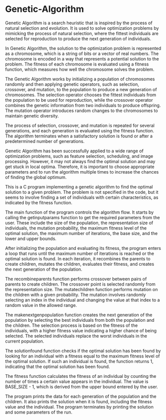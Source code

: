 # Genetic-Algorithm
Genetic Algorithm is a search heuristic that is inspired by the process of natural selection and evolution. It is used to solve optimization problems by mimicking the process of natural selection, where the fittest individuals are selected for reproduction to produce the next generation of individuals.

In Genetic Algorithm, the solution to the optimization problem is represented as a chromosome, which is a string of bits or a vector of real numbers. The chromosome is encoded in a way that represents a potential solution to the problem. The fitness of each chromosome is evaluated using a fitness function, which measures how well the chromosome solves the problem.

The Genetic Algorithm works by initializing a population of chromosomes randomly and then applying genetic operators, such as selection, crossover, and mutation, to the population to produce a new generation of chromosomes. The selection operator chooses the fittest individuals from the population to be used for reproduction, while the crossover operator combines the genetic information from two individuals to produce offspring. The mutation operator introduces random changes to the chromosomes to maintain genetic diversity.

The process of selection, crossover, and mutation is repeated for several generations, and each generation is evaluated using the fitness function. The algorithm terminates when a satisfactory solution is found or after a predetermined number of generations.

Genetic Algorithm has been successfully applied to a wide range of optimization problems, such as feature selection, scheduling, and image processing. However, it may not always find the optimal solution and may get stuck in local optima. Therefore, it is important to choose appropriate parameters and to run the algorithm multiple times to increase the chances of finding the global optimum.



This is a C program implementing a genetic algorithm to find the optimal solution to a given problem. The problem is not specified in the code, but it seems to involve finding a set of individuals with certain characteristics, as indicated by the fitness function.

The main function of the program controls the algorithm flow. It starts by calling the getinputparams function to get the required parameters from the user. These include the size of the population, the representation size of individuals, the mutation probability, the maximum fitness level of the optimal solution, the maximum number of iterations, the base size, and the lower and upper bounds.

After initializing the population and evaluating its fitness, the program enters a loop that runs until the maximum number of iterations is reached or the optimal solution is found. In each iteration, it recombines the parents to create children, mutates the children, evaluates their fitness, and creates the next generation of the population.

The recombineparents function performs crossover between pairs of parents to create children. The crossover point is selected randomly from the representation size. The mutatechildren function performs mutation on the children with a given probability. The mutation involves randomly selecting an index in the individual and changing the value at that index to a random value in the allowed range.

The makenextgenpopulation function creates the next generation of the population by selecting the best individuals from both the population and the children. The selection process is based on the fitness of the individuals, with a higher fitness value indicating a higher chance of being selected. The selected individuals replace the worst individuals in the current population.

The solutionfound function checks if the optimal solution has been found by looking for an individual with a fitness equal to the maximum fitness level of the optimal solution. If such an individual is found, the function returns 1, indicating that the optimal solution has been found.

The fitness function calculates the fitness of an individual by counting the number of times a certain value appears in the individual. The value is BASE_SIZE - 1, which is derived from the upper bound entered by the user.

The program prints the data for each generation of the population and the children. It also prints the solution when it is found, including the fitness value and the individual. The program terminates by printing the solution and some parameters of the run.
